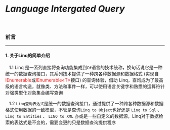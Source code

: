 # *Language Intergated Query*

<br/>

### 前言

---

#### 1. 关于Linq的简单介绍
&nbsp;&nbsp;&nbsp;1.1 Linq 是一系列直接将查询功能集成到`C#`语言的技术统称，换句话说它是一种统一的数据查询接口，其系列技术提供了一种跨各种数据源和数据格式 (实现自<span style="color:red">IEnumerable</span>或<span style="color:red">IEnumerable&lt;T&gt;</span>接口) 的查询体验，借助 Linq，查询成为了最高级的语言构造，就像类、方法和事件一样，可以使用语言关键字和熟悉的运算符针对强类型化对象集合编写查询

&nbsp;&nbsp;&nbsp;1.2 `Linq查询表达式`是统一的数据查询接口，通过提供了一种跨各种数据源和数据格式使用数据的一致模型，不管是查询`Linq to Object`也好还是 `Linq to Sql` 、 `Linq to Entities` 、 `LINQ to XML` 亦或是一些自定义的数据源，Linq对于数据检索的表达式是不变的，需要变更的只是数据查询提供程序

